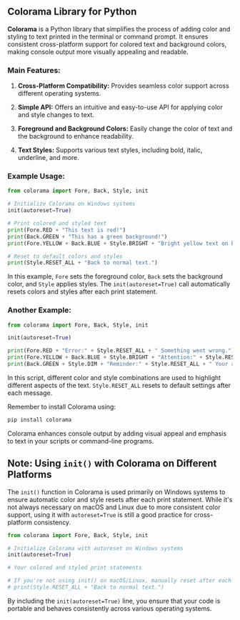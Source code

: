 ## Colorama Library for Python

**Colorama** is a Python library that simplifies the process of adding color and styling to text printed in the terminal or command prompt. It ensures consistent cross-platform support for colored text and background colors, making console output more visually appealing and readable.

### Main Features:

1. **Cross-Platform Compatibility:** Provides seamless color support across different operating systems.

2. **Simple API:** Offers an intuitive and easy-to-use API for applying color and style changes to text.

3. **Foreground and Background Colors:** Easily change the color of text and the background to enhance readability.

4. **Text Styles:** Supports various text styles, including bold, italic, underline, and more.

### Example Usage:

```python
from colorama import Fore, Back, Style, init

# Initialize Colorama on Windows systems
init(autoreset=True)

# Print colored and styled text
print(Fore.RED + "This text is red!")
print(Back.GREEN + "This has a green background!")
print(Fore.YELLOW + Back.BLUE + Style.BRIGHT + "Bright yellow text on blue background!")

# Reset to default colors and styles
print(Style.RESET_ALL + "Back to normal text.")
```

In this example, `Fore` sets the foreground color, `Back` sets the background color, and `Style` applies styles. The `init(autoreset=True)` call automatically resets colors and styles after each print statement.

### Another Example:

```python
from colorama import Fore, Back, Style, init

init(autoreset=True)

print(Fore.RED + "Error:" + Style.RESET_ALL + " Something went wrong.")
print(Fore.YELLOW + Back.BLUE + Style.BRIGHT + "Attention:" + Style.RESET_ALL + " Please read this carefully.")
print(Back.GREEN + Style.DIM + "Reminder:" + Style.RESET_ALL + " Your appointment is tomorrow.")
```

In this script, different color and style combinations are used to highlight different aspects of the text. `Style.RESET_ALL` resets to default settings after each message.

Remember to install Colorama using:

```bash
pip install colorama
```
Colorama enhances console output by adding visual appeal and emphasis to text in your scripts or command-line programs.

## Note: Using `init()` with Colorama on Different Platforms

The `init()` function in Colorama is used primarily on Windows systems to ensure automatic color and style resets after each print statement. While it's not always necessary on macOS and Linux due to more consistent color support, using it with `autoreset=True` is still a good practice for cross-platform consistency.

```python
from colorama import Fore, Back, Style, init

# Initialize Colorama with autoreset on Windows systems
init(autoreset=True)

# Your colored and styled print statements

# If you're not using init() on macOS/Linux, manually reset after each print:
# print(Style.RESET_ALL + "Back to normal text.")
```

By including the `init(autoreset=True)` line, you ensure that your code is portable and behaves consistently across various operating systems.
